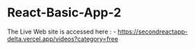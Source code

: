 # React-Basic-App-2
The Live Web site is accessed here : - https://secondreactapp-delta.vercel.app/videos?category=free
